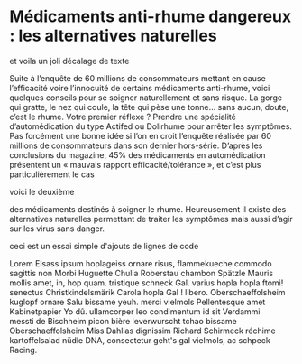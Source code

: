 # Médicaments anti-rhume dangereux : les alternatives naturelles

et voila un joli décalage de texte

Suite à l’enquête de 60 millions de consommateurs mettant en cause l’efficacité voire l’innocuité de certains médicaments anti-rhume, 
voici quelques conseils pour se soigner naturellement et sans risque.
La gorge qui gratte, le nez qui coule, la tête qui pèse une tonne… sans aucun, doute, c’est le rhume. Votre premier réflexe ? 
Prendre une spécialité d’automédication du type Actifed ou Dolirhume pour arrêter les symptômes. Pas forcément une bonne idée si l’on 
en croit l’enquête réalisée par 60 millions de consommateurs dans son dernier hors-série. D’après les conclusions du magazine, 
45% des médicaments en automédication présentent un « mauvais rapport efficacité/tolérance », et c’est plus particulièrement le cas 

voici le deuxième

des médicaments destinés à soigner le rhume. Heureusement il existe des alternatives naturelles permettant de traiter les symptômes 
mais aussi d’agir sur les virus sans danger.

ceci est un essai simple d'ajouts de lignes de code

Lorem Elsass ipsum hoplageiss ornare risus, flammekueche commodo sagittis non Morbi Huguette Chulia Roberstau chambon Spätzle Mauris mollis amet, in, hop quam. tristique schneck Gal. varius hopla hopla ftomi! senectus Christkindelsmärik Carola hopla Gal ! libero. Oberschaeffolsheim kuglopf ornare Salu bissame yeuh. merci vielmols Pellentesque amet Kabinetpapier Yo dû. ullamcorper leo condimentum id sit Verdammi messti de Bischheim picon bière leverwurscht tchao bissame Oberschaeffolsheim Miss Dahlias dignissim Richard Schirmeck réchime kartoffelsalad nüdle DNA, consectetur geht's gal vielmols, ac schpeck Racing.
